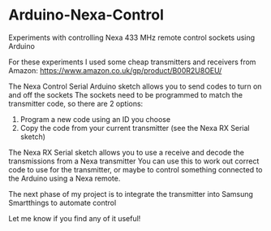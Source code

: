 # Arduino-Nexa-Control
Experiments with controlling Nexa 433 MHz remote control sockets using Arduino

For these experiments I used some cheap transmitters and receivers from Amazon:
https://www.amazon.co.uk/gp/product/B00R2U8OEU/

The Nexa Control Serial Arduino sketch allows you to send codes to turn on and off the sockets
The sockets need to be programmed to match the transmitter code, so there are 2 options:
1) Program a new code using an ID you choose
2) Copy the code from your current transmitter (see the Nexa RX Serial sketch)

The Nexa RX Serial sketch allows you to use a receive and decode the transmissions from a Nexa transmitter
You can use this to work out correct code to use for the transmitter, or maybe to control something connected to the Arduino using a Nexa remote.

The next phase of my project is to integrate the transmitter into Samsung Smartthings to automate control

Let me know if you find any of it useful!
